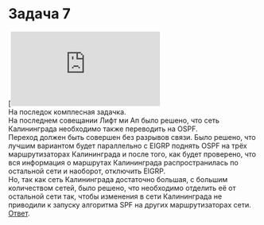 # Задача 7

[![](https://dan4i4ek.info/src/32.html)  
На последок комплесная задачка.  
На последнем совещании Лифт ми Ап было решено, что сеть Калининграда необходимо также переводить на OSPF.  
Переход должен быть совершен без разрывов связи. Было решено, что лучшим вариантом будет параллельно с EIGRP поднять OSPF на трёх маршрутизаторах Калининграда и после того, как будет проверено, что вся информация о маршрутах Калининграда распространилась по остальной сети и наоборот, отключить EIGRP.  
Но, так как сеть Калининграда достаточно большая, с большим количеством сетей, было решено, что необходимо отделить её от остальной сети так, чтобы изменения в сети Калининграда не приводили к запуску алгоритма SPF на других маршрутизаторах сети.  
[Ответ](https://linkmeup.ru/blog/32.html).

